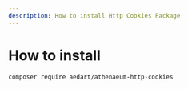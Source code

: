 ```yaml
---
description: How to install Http Cookies Package
---
```


# How to install

```shell
composer require aedart/athenaeum-http-cookies
```

